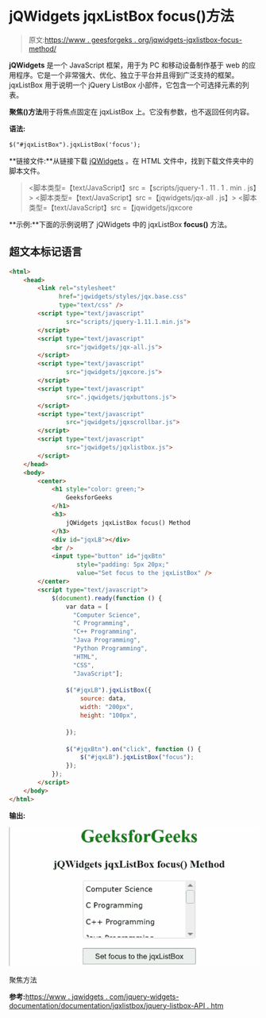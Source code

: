 # jQWidgets jqxListBox focus()方法

> 原文:[https://www . geesforgeks . org/jqwidgets-jqxlistbox-focus-method/](https://www.geeksforgeeks.org/jqwidgets-jqxlistbox-focus-method/)

**jQWidgets** 是一个 JavaScript 框架，用于为 PC 和移动设备制作基于 web 的应用程序。它是一个非常强大、优化、独立于平台并且得到广泛支持的框架。jqxListBox 用于说明一个 jQuery ListBox 小部件，它包含一个可选择元素的列表。

**聚焦()方法**用于将焦点固定在 jqxListBox 上。它没有参数，也不返回任何内容。

**语法:**

```html
$("#jqxListBox").jqxListBox('focus');
```

**链接文件:**从链接下载 [jQWidgets](https://www.jqwidgets.com/download/) 。在 HTML 文件中，找到下载文件夹中的脚本文件。

> <link rel="”stylesheet”" href="”jqwidgets/styles/jqx.base.css”" type="”text/css”">
> <脚本类型=【text/JavaScript】src =【scripts/jquery-1 . 11 . 1 . min . js】></脚本>
> <脚本类型=【text/JavaScript】src =【jqwidgets/jqx-all . js】></脚本>
> <脚本类型=【text/JavaScript】src =【jqwidgets/jqxcore

**示例:**下面的示例说明了 jQWidgets 中的 jqxListBox **focus()** 方法。

## 超文本标记语言

```html
<html>
    <head>
        <link rel="stylesheet" 
              href="jqwidgets/styles/jqx.base.css" 
              type="text/css" />
        <script type="text/javascript" 
                src="scripts/jquery-1.11.1.min.js">
        </script>
        <script type="text/javascript" 
                src="jqwidgets/jqx-all.js">
        </script>
        <script type="text/javascript" 
                src="jqwidgets/jqxcore.js">
        </script>
        <script type="text/javascript" 
                src=".jqwidgets/jqxbuttons.js">
        </script>
        <script type="text/javascript" 
                src="jqwidgets/jqxscrollbar.js">
        </script>
        <script type="text/javascript" 
                src="jqwidgets/jqxlistbox.js">
        </script>
    </head>
    <body>
        <center>
            <h1 style="color: green;">
                GeeksforGeeks
            </h1>
            <h3>
                jQWidgets jqxListBox focus() Method
            </h3>
            <div id="jqxLB"></div>
            <br />
            <input type="button" id="jqxBtn" 
                   style="padding: 5px 20px;" 
                   value="Set focus to the jqxListBox" />
        </center>
        <script type="text/javascript">
            $(document).ready(function () {
                var data = [
                  "Computer Science",
                  "C Programming",
                  "C++ Programming",
                  "Java Programming",
                  "Python Programming",
                  "HTML", 
                  "CSS", 
                  "JavaScript"];

                $("#jqxLB").jqxListBox({
                    source: data,
                    width: "200px",
                    height: "100px",

                });

                $("#jqxBtn").on("click", function () {
                    $("#jqxLB").jqxListBox("focus");
                });
            });
        </script>
    </body>
</html>
```

**输出:**

![](img/843d67873bab96a65f3909931df463fa.png)

聚焦方法

**参考:**[https://www . jqwidgets . com/jquery-widgets-documentation/documentation/jqxlistbox/jquery-listbox-API . htm](https://www.jqwidgets.com/jquery-widgets-documentation/documentation/jqxlistbox/jquery-listbox-api.htm)